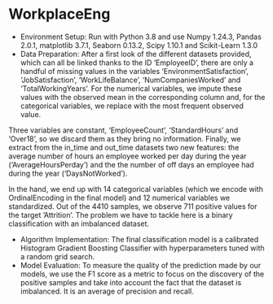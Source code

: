 # WorkplaceEng


* Environment Setup:
Run with Python 3.8 and use Numpy 1.24.3, Pandas 2.0.1, matplotlib 3.7.1, Seaborn 0.13.2, Scipy 1.10.1 and Scikit-Learn 1.3.0
* Data Preparation:
After a first look of the different datasets provided, which can all be linked thanks to the ID ‘EmployeeID’, there are only a handful of missing values in the variables ‘EnvironmentSatisfaction’, ‘JobSatisfaction’, ‘WorkLifeBalance’, ‘NumCompaniesWorked’ and ‘TotalWorkingYears’. For the numerical variables, we impute these values with the observed mean in the corresponding column and, for the categorical variables, we replace with the most frequent observed value.

Three variables are constant, ‘EmployeeCount’, ‘StandardHours’ and ‘Over18’, so we discard them as they bring no information. Finally, we extract from the in\_time and out\_time datasets two new features: the average number of hours an employee worked per day during the year (‘AverageHoursPerday’) and the the number of off days an employee had during the year (‘DaysNotWorked’).

In the hand, we end up with 14 categorical variables (which we encode with OrdinalEncoding in the final model) and 12 numerical variables we standardized. Out of the 4410 samples, we observe 711 positive values for the target ’Attrition’. The problem we have to tackle here is a binary classification with an imbalanced dataset.
* Algorithm Implementation:
The final classification model is a calibrated Histogram  Gradient Boosting Classifier with hyperparameters tuned with a random grid search. 
* Model Evaluation:
To measure the quality of the prediction made by our models, we use the F1 score as a metric to focus on the discovery of the positive samples and take into account the fact that the dataset is imbalanced. It is an average of precision and recall.
